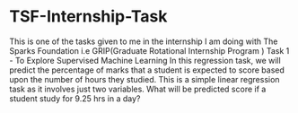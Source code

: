 # TSF-Internship-Task
This is one of the tasks given to me  in the internship I am doing with The Sparks Foundation i.e GRIP(Graduate Rotational Internship Program )  Task 1 - To Explore Supervised Machine Learning In this regression task, we will predict the percentage of marks that a student is expected to score based upon the number of hours they studied. This is a simple linear regression task as it involves just two variables. What will be predicted score if a student study for 9.25 hrs in a day?

